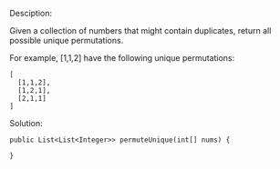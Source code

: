 Desciption:

Given a collection of numbers that might contain duplicates, return all possible unique permutations.

For example,
[1,1,2] have the following unique permutations:

```
[
  [1,1,2],
  [1,2,1],
  [2,1,1]
]
```

Solution:

```
public List<List<Integer>> permuteUnique(int[] nums) {
 
}
```